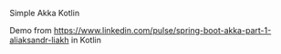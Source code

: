 Simple Akka Kotlin

Demo from 
https://www.linkedin.com/pulse/spring-boot-akka-part-1-aliaksandr-liakh
in Kotlin